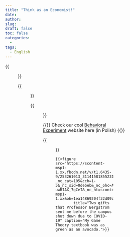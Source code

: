 ```yaml
---
title: "Think as an Economist!"
date: 
author: 
slug: 
draft: false
toc: false
categories:
  - 
tags:
  - English
---
```


{{<figure src="https://scontent-msp1-1.xx.fbcdn.net/v/t1.6435-9/253859398_3114159365523033_100652681511087426_n.jpg?_nc_cat=105&ccb=1-5&_nc_sid=0debeb&_nc_ohc=TqJrVNysAGQAX-Su_K2&_nc_ht=scontent-msp1-1.xx&oh=5bbf300da8d502b4960b106cbb3cb600&oe=61AEB7D7" title="Professor Ted Bergstrom's office, UCSB" caption="The one who always helps and encourages me to explore in Economics">}}

  {{<figure src="https://scontent-msp1-1.xx.fbcdn.net/v/t1.6435-9/252605365_3114154685523501_6763232915870484124_n.jpg?_nc_cat=109&ccb=1-5&_nc_sid=0debeb&_nc_ohc=1ohBdus6H1kAX_gr_l9&_nc_ht=scontent-msp1-1.xx&oh=ddd7b859a62630e51c0e5971982413da&oe=61AECE8D" title="SIR Model" caption="Here I set total Population = 1000 and 1 Infected initially, along with contact rate = 0.2 and mean recovery rate = 0.1.">}}
  
  
 {{<figure src="https://scontent-msp1-1.xx.fbcdn.net/v/t1.6435-9/253234143_3114156232190013_8597619294450190877_n.jpg?_nc_cat=110&ccb=1-5&_nc_sid=0debeb&_nc_ohc=971RJsy08ZEAX-l60lz&_nc_ht=scontent-msp1-1.xx&oh=e920d00049e580275e282f3ed623ae2b&oe=61ABBBF6" 
             title="A selfish 'Dictator' " caption="Decisions and budget lines from one subject who took our online behavioral experiment.">}}
  
  {{<block class="note">}}
Check our cool [Behavioral Experiment](https://www.profitest.pl/s/42740/kinsvbmt) website here (in Polish)![]()
{{<end>}}
  

  {{<figure src="https://scontent-msp1-1.xx.fbcdn.net/v/t1.6435-9/253970944_3114158282189808_3994663575708885490_n.jpg?_nc_cat=107&ccb=1-5&_nc_sid=0debeb&_nc_ohc=xOM_bpPktT8AX9jZtpW&_nc_ht=scontent-msp1-1.xx&oh=065e47183eae18d35067c36b5c333a43&oe=61AAFD5D"  
            title="Be careful as gamers, ALWAYS!!" >}}
  
    {{<figure src="https://scontent-msp1-1.xx.fbcdn.net/v/t1.6435-9/253261013_3114158185523151_9074489014432403055_n.jpg?_nc_cat=105&ccb=1-5&_nc_sid=0debeb&_nc_ohc=A9JblO-uwRIAX_7gCeI&_nc_ht=scontent-msp1-1.xx&oh=1ea14869204f32d09cb8fcc891b5cef9&oe=61AE01BF"  
            title="Two gifts that Professor Bergstrom sent me before the campus shut down due to COVID-19" caption="My Game Theory textbook was as green as an avocado.">}}
  

